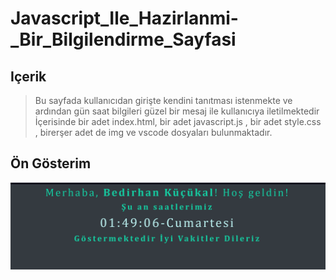 # Javascript_Ile_Hazirlanmi-_Bir_Bilgilendirme_Sayfasi

## Içerik
>Bu sayfada kullanıcıdan girişte kendini tanıtması istenmekte ve ardından gün saat bilgileri güzel bir mesaj ile kullanıcıya iletilmektedir
>İçerisinde bir adet index.html, bir adet javascript.js , bir adet style.css , birerşer adet de img ve vscode dosyaları bulunmaktadır.


## Ön Gösterim

![Öngösterim](img/Öngösterim.PNG)
